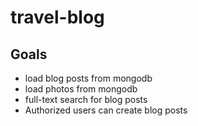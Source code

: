 # travel-blog

## Goals
- load blog posts from mongodb
- load photos from mongodb
- full-text search for blog posts
- Authorized users can create blog posts